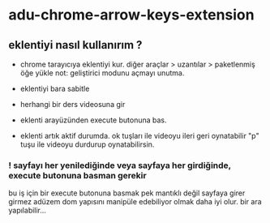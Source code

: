 # adu-chrome-arrow-keys-extension
## eklentiyi nasıl kullanırım ?

- chrome tarayıcıya eklentiyi kur. 
diğer araçlar > uzantılar > paketlenmiş öğe yükle
not: geliştirici modunu açmayı unutma.

- eklentiyi bara sabitle
- herhangi bir ders videosuna gir
- eklenti arayüzünden execute butonuna bas. 
- eklenti artık aktif durumda. ok tuşları ile videoyu ileri 
geri oynatabilir "p" tuşu ile videoyu durdurup oynatabilirsin.

### ! sayfayı her yenilediğinde veya sayfaya her girdiğinde, execute butonuna basman gerekir

bu iş için bir execute butonuna basmak pek mantıklı değil 
sayfaya girer girmez adüzem dom yapısını manipüle edebiliyor
olmak daha iyi olur. bir ara yapılabilir...